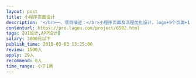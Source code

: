 ```yaml
---                
layout: post       
title: 小程序页面设计           
description: '</br>一、项目描述：</br>小程序页面及流程优化设计，logo+9个页面+1-3个对话框，页面需要适合在20岁以下年轻人群体传播。</br></br>二、可参考产品：</br>微信小程序：画画猜猜/好朋友画我/猜图达人</br></br>三、人员要求：</br>1、有小程序或基于H5的APP设计经验；</br>2、有成熟项目经验；</br>3、良好的沟通能力和契约精神。</br>'     
contenturl: https://pro.lagou.com/project/6502.html      
tags: [UI设计,APP设计]            
salary: 3000元以下          
publish_time: 2018-03-03 13:25:00         
review: 1500人                   
apply: 29人                   
recommend: 0人                   
time_range: 小于1周              
---                 
```

